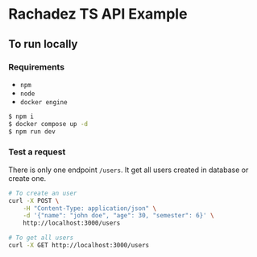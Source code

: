 # Rachadez TS API Example

## To run locally

### Requirements
* `npm`
* `node`
* `docker engine`

```bash
$ npm i
$ docker compose up -d
$ npm run dev
```

### Test a request
There is only one endpoint `/users`. It get all users created in database or create one.

```bash
# To create an user
curl -X POST \
    -H "Content-Type: application/json" \
    -d '{"name": "john doe", "age": 30, "semester": 6}' \
    http://localhost:3000/users
```

```bash
# To get all users
curl -X GET http://localhost:3000/users
```
